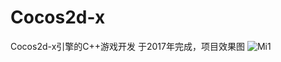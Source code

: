 # Cocos2d-x
Cocos2d-x引擎的C++游戏开发
于2017年完成，项目效果图
![Mi1](https://github.com/lamaC11/Cocos2d-x-C-/Screenshot_2017-08-24-00-44-37-419_com.plane)

